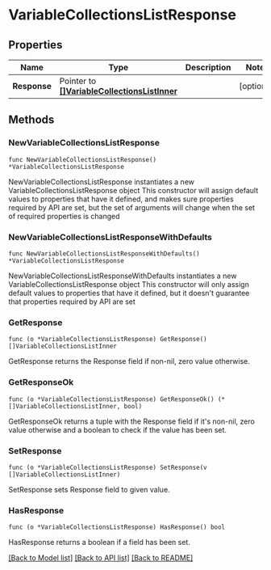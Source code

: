 # VariableCollectionsListResponse

## Properties

Name | Type | Description | Notes
------------ | ------------- | ------------- | -------------
**Response** | Pointer to [**[]VariableCollectionsListInner**](VariableCollectionsListInner.md) |  | [optional] 

## Methods

### NewVariableCollectionsListResponse

`func NewVariableCollectionsListResponse() *VariableCollectionsListResponse`

NewVariableCollectionsListResponse instantiates a new VariableCollectionsListResponse object
This constructor will assign default values to properties that have it defined,
and makes sure properties required by API are set, but the set of arguments
will change when the set of required properties is changed

### NewVariableCollectionsListResponseWithDefaults

`func NewVariableCollectionsListResponseWithDefaults() *VariableCollectionsListResponse`

NewVariableCollectionsListResponseWithDefaults instantiates a new VariableCollectionsListResponse object
This constructor will only assign default values to properties that have it defined,
but it doesn't guarantee that properties required by API are set

### GetResponse

`func (o *VariableCollectionsListResponse) GetResponse() []VariableCollectionsListInner`

GetResponse returns the Response field if non-nil, zero value otherwise.

### GetResponseOk

`func (o *VariableCollectionsListResponse) GetResponseOk() (*[]VariableCollectionsListInner, bool)`

GetResponseOk returns a tuple with the Response field if it's non-nil, zero value otherwise
and a boolean to check if the value has been set.

### SetResponse

`func (o *VariableCollectionsListResponse) SetResponse(v []VariableCollectionsListInner)`

SetResponse sets Response field to given value.

### HasResponse

`func (o *VariableCollectionsListResponse) HasResponse() bool`

HasResponse returns a boolean if a field has been set.


[[Back to Model list]](../README.md#documentation-for-models) [[Back to API list]](../README.md#documentation-for-api-endpoints) [[Back to README]](../README.md)


